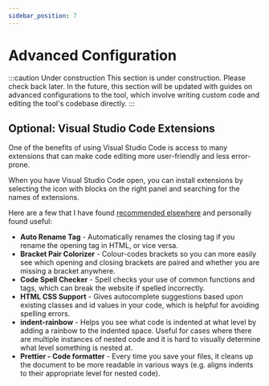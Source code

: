 ```yaml
---
sidebar_position: 7
---
```


# Advanced Configuration

:::caution Under construction
This section is under construction. Please check back later. In the future, this section will be updated with guides on advanced configurations to the tool, which involve writing custom code and editing the tool's codebase directly.
:::

## Optional: Visual Studio Code Extensions

One of the benefits of using Visual Studio Code is access to many extensions that can make code editing more user-friendly and less error-prone.

When you have Visual Studio Code open, you can install extensions by selecting the icon with blocks on the right panel and searching for the names of extensions.

Here are a few that I have found [recommended elsewhere](https://youtu.be/LdF2RcelRg0) and personally found useful:

* **Auto Rename Tag** - Automatically renames the closing tag if you rename the opening tag in HTML, or vice versa.
* **Bracket Pair Colorizer** - Colour-codes brackets so you can more easily see which opening and closing brackets are paired and whether you are missing a bracket anywhere.
* **Code Spell Checker** - Spell checks your use of common functions and tags, which can break the website if spelled incorrectly.
* **HTML CSS Support** - Gives autocomplete suggestions based upon existing classes and id values in your code, which is helpful for avoiding spelling errors.
* **indent-rainbow** - Helps you see what code is indented at what level by adding a rainbow to the indented space. Useful for cases where there are multiple instances of nested code and it is hard to visually determine what level something is nested at.
* **Prettier - Code formatter** - Every time you save your files, it cleans up the document to be more readable in various ways (e.g. aligns indents to their appropriate level for nested code).
